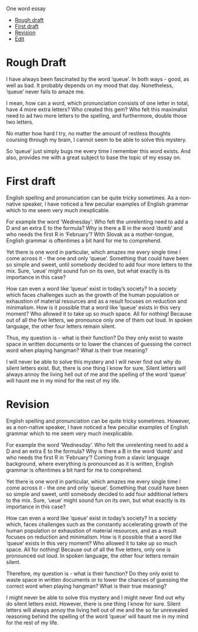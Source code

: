 One word essay

- [Rough draft](#rough-draft)
- [First draft](#first-draft)
- [Revision](#revision)
- [Edit](edit.md)

# Rough Draft

I have always been fascinated by the word ‘queue’. In both ways - good, as well as bad. It probably depends on my mood that day. Nonetheless, ‘queue’ never fails to amaze me. 

I mean, how can a word, which pronunciation consists of one letter in total, have 4 more extra letters? Who created this gem? Who felt this maximalist need to ad two more letters to the spelling, and furthermore, double those two letters.

No matter how hard I try, no matter the amount of restless thoughts coursing through my brain, I cannot seem to be able to solve this mystery. 

So ‘queue’ just simply bugs me every time I remember this word exists. And also, provides me with a great subject to base the topic of my essay on.


# First draft

English spelling and pronunciation can be quite tricky sometimes. As a non-native speaker, I have noticed a few peculiar examples of English grammar which to me seem very much inexplicable. 

For example the word ‘Wednesday’. Who felt the unrelenting need to add a D and an extra E to the formula? Why is there a B in the word ‘dumb’ and who needs the first R in ‘February’? With Slovak as a mother-tongue, English grammar is oftentimes a bit hard for me to comprehend. 

Yet there is one word in particular, which amazes me every single time I come across it - the one and only ‘queue’. Something that could have been so simple and sweet, until somebody decided to add four more letters to the mix. Sure, ‘ueue’ might sound fun on its own, but what exactly is its importance in this case? 

How can even a word like ‘queue’ exist in today’s society? In a society which faces challenges such as the growth of the human population or exhaustion of material resources and as a result focuses on reduction and minimalism. How is it possible that a word like ‘queue’ exists in this very moment? Who allowed it to take up so much space. All for nothing! Because out of all the five letters, we pronounce only one of them out loud. In spoken language, the other four letters remain silent. 

Thus, my question is - what is their function? Do they only exist to waste space in written documents or to lower the chances of guessing the correct word when playing hangman? What is their true meaning?

I will never be able to solve this mystery and I will never find out why do silent letters exist. But, there is one thing I know for sure. Silent letters will always annoy the living hell out of me and the spelling of the word ‘queue’ will haunt me in my mind for the rest of my life.


# Revision

English spelling and pronunciation can be quite tricky sometimes. However, as a non-native speaker, I have noticed a few peculiar examples of English grammar which to me seem very much inexplicable. 

For example the word ‘Wednesday’. Who felt the unrelenting need to add a D and an extra E to the formula? Why is there a B in the word ‘dumb’ and who needs the first R in ‘February’? Coming from a slavic language background, where everything is pronounced as it is written, English grammar is oftentimes a bit hard for me to comprehend. 

Yet there is one word in particular, which amazes me every single time I come across it - the one and only ‘queue’. Something that could have been so simple and sweet, until somebody decided to add four additional letters to the mix. Sure, ‘ueue’ might sound fun on its own, but what exactly is its importance in this case? 

How can even a word like ‘queue’ exist in today’s society? In a society which, faces challenges such as the constantly accelerating growth of the human population or exhaustion of material resources, and as a result focuses on reduction and minimalism. How is it possible that a word like ‘queue’ exists in this very moment? Who allowed it to take up so much space. All for nothing! Because out of all the five letters, only one is pronounced out loud. In spoken language, the other four letters remain silent. 

Therefore, my question is - what is their function? Do they only exist to waste space in written documents or to lower the chances of guessing the correct word when playing hangman? What is their true meaning?

I might never be able to solve this mystery and I might never find out why do silent letters exist. However, there is one thing I know for sure. Silent letters will always annoy the living hell out of me and the so far unrevealed reasoning behind the spelling of the word ‘queue’ will haunt me in my mind for the rest of my life.


